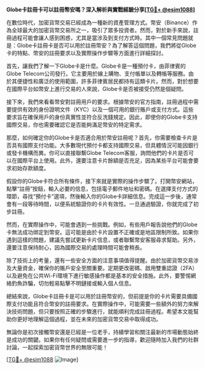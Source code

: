 **Globe卡註冊卡可以註冊幣安嗎？深入解析與實戰經驗分享[[TG💪+ @esim1088](https://t.me/s/esim1088)]**

在數位時代，加密貨幣交易已經成為一種新的資產管理方式。幣安（Binance）作為全球最大的加密貨幣交易所之一，吸引了眾多投資者。然而，對於新手來說，註冊過程可能會讓人感到困惑，尤其是當涉及到支付方式時。其中一個常見問題就是：Globe卡註冊卡是否可以用於註冊幣安？為了解答這個問題，我們將從Globe卡的特點、幣安的註冊要求以及實際操作步驟等方面進行詳細探討。

首先，讓我們了解一下Globe卡是什麼。Globe卡是一種預付卡，由菲律賓的Globe Telecom公司發行。它主要用於線上購物、支付帳單以及轉帳等服務。由於其便捷性和廣泛的使用範圍，許多菲律賓居民都持有這類卡片。然而，對於想要在國際平台如幣安上進行交易的人來說，Globe卡是否被接受仍然是個疑問。

接下來，我們來看看幣安對註冊用戶的要求。根據幣安的官方指南，註冊過程中需要提供有效的身份證明文件（KYC）以及一個可用的銀行賬戶或支付方式。這些要求旨在確保用戶的身份真實性並符合反洗錢規定。因此，即使你的Globe卡支持國際交易，你也需要確認它是否能夠滿足幣安的特定需求。

那麼，如何確定你的Globe卡是否適合用於幣安註冊呢？首先，你需要檢查卡片是否具有國際支付功能。大多數現代預付卡都支持國際交易，但具體情況可能因銀行或發卡機構而異。你可以直接聯繫Globe Telecom客服，詢問他們的卡片是否可以在國際平台上使用。此外，還要注意卡片餘額是否充足，因為某些平台可能會要求初始存款額度。

假設你的Globe卡符合所有條件，接下來就是實際的操作步驟了。打開幣安網站，點擊“註冊”按鈕，輸入必要的信息，包括電子郵件地址和密碼。在選擇支付方式的環節，尋找“預付卡”選項，然後輸入你的Globe卡詳細信息。完成這一步後，通常會有一段等待時間，以便系統驗證你的卡片有效性。一旦通過驗證，你就完成了初步註冊。

然而，在實際操作中，可能會遇到一些挑戰。例如，有些用戶報告說他們的Globe卡無法成功绑定到幣安。這可能是由於卡片設置不正確或是地區限制所致。如果你遇到這樣的問題，建議先嘗試更新卡片信息，或者聯繫幣安客服尋求幫助。另外，還要注意保持耐心，因為國際交易的處理時間可能會稍長。

除了技術上的考量，還有一些安全方面的注意事項值得提醒。由於加密貨幣交易涉及大量資金，確保你的賬戶安全至關重要。定期更改密碼、啟用雙重認證（2FA）以及避免在公共Wi-Fi環境下進行敏感操作都是基本的安全措施。此外，要警惕網絡釣魚詐騙，切勿輕易點擊不明鏈接或輸入個人信息。

總結來說，Globe卡註冊卡是可以用於註冊幣安的，但前提是你的卡片需要具備國際支付功能且符合幣安的註冊要求。在實際操作中，可能需要一些額外的努力來解決技術問題，但只要按照正確的步驟進行，就能順利完成註冊過程。希望本文能幫助你更好地理解這個過程，並在未來的加密貨幣交易中取得成功。

無論你是初次接觸幣安還是已經是一位老手，持續學習和關注最新的市場動態始終是成功的關鍵。如果你有任何疑問或需要進一步的指導，歡迎隨時加入我們的社群討論，一起探索加密貨幣世界的無限可能！

[[TG💪+ @esim1088](https://t.me/s/esim1088) ![Image](https://i.postimg.cc/4NQfJmqS/Snipaste-2025-05-13-00-14-12.png)]